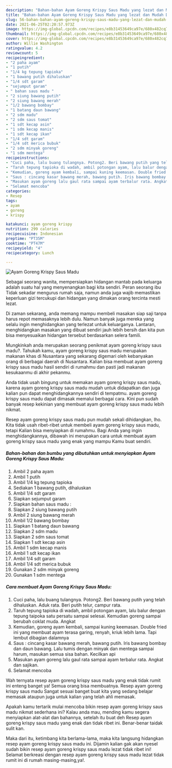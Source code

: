 ```yaml
---
description: "Bahan-bahan Ayam Goreng Krispy Saus Madu yang lezat dan Mudah Dibuat"
title: "Bahan-bahan Ayam Goreng Krispy Saus Madu yang lezat dan Mudah Dibuat"
slug: 56-bahan-bahan-ayam-goreng-krispy-saus-madu-yang-lezat-dan-mudah-dibuat
date: 2021-06-25T02:20:57.973Z
image: https://img-global.cpcdn.com/recipes/e8b31453649ca97e/680x482cq70/ayam-goreng-krispy-saus-madu-foto-resep-utama.jpg
thumbnail: https://img-global.cpcdn.com/recipes/e8b31453649ca97e/680x482cq70/ayam-goreng-krispy-saus-madu-foto-resep-utama.jpg
cover: https://img-global.cpcdn.com/recipes/e8b31453649ca97e/680x482cq70/ayam-goreng-krispy-saus-madu-foto-resep-utama.jpg
author: Willie Washington
ratingvalue: 4.2
reviewcount: 5
recipeingredient:
- "2 paha ayam"
- "1 putih"
- "1/4 kg tepung tapioka"
- "1 bawang putih dihaluskan"
- "1/4 sdt garam"
- "sejumput garam"
- " bahan saus madu "
- "2 siung bawang putih"
- "2 siung bawang merah"
- "1/2 bawang bombay"
- "1 batang daun bawang"
- "2 sdm madu"
- "2 sdm saus tomat"
- "1 sdt kecap asin"
- "1 sdm kecap manis"
- "1 sdt kecap ikan"
- "1/4 sdt garam"
- "1/4 sdt merica bubuk"
- "2 sdm minyak goreng"
- "1 sdm mentega"
recipeinstructions:
- "Cuci paha, lalu buang tulangnya. Potong2. Beri bawang putih yang telah dihaluskan. Aduk rata. Beri putih telur, campur rata."
- "Taruh tepung tapioka di wadah, ambil potongan ayam, lalu balur dengan tepung taipoka satu persatu sampai selesai. Kemudian goreng sampai berubah coklat muda. Angkat"
- "Kemudian, goreng ayam kembali, sampai kuning keemasan. Double fried ini yang membuat ayam terasa garing, renyah, kriuk lebih lama. Tapi lembut dibagian dalamnya"
- "Saus : cincang kasar bawang merah, bawang putih. Iris bawang bombay dan daun bawang. Lalu tumis dengan minyak dan mentega sampai harum, masukan semua sisa bahan. Kecilkan api"
- "Masukan ayam goreng lalu gaul rata sampai ayam terbalur rata. Angkat dan sajikan."
- "Selamat mencoba"
categories:
- Resep
tags:
- ayam
- goreng
- krispy

katakunci: ayam goreng krispy 
nutrition: 299 calories
recipecuisine: Indonesian
preptime: "PT35M"
cooktime: "PT47M"
recipeyield: "4"
recipecategory: Lunch

---
```



![Ayam Goreng Krispy Saus Madu](https://img-global.cpcdn.com/recipes/e8b31453649ca97e/680x482cq70/ayam-goreng-krispy-saus-madu-foto-resep-utama.jpg)

Sebagai seorang wanita, mempersiapkan hidangan mantab pada keluarga adalah suatu hal yang menyenangkan bagi kita sendiri. Peran seorang ibu Tidak sekadar mengurus rumah saja, namun anda juga wajib memastikan keperluan gizi tercukupi dan hidangan yang dimakan orang tercinta mesti lezat.

Di zaman  sekarang, anda memang mampu membeli masakan siap saji tanpa harus repot memasaknya lebih dulu. Namun banyak juga mereka yang selalu ingin menghidangkan yang terlezat untuk keluarganya. Lantaran, menghidangkan masakan yang dibuat sendiri jauh lebih bersih dan kita pun bisa menyesuaikan hidangan tersebut berdasarkan selera famili. 



Mungkinkah anda merupakan seorang penikmat ayam goreng krispy saus madu?. Tahukah kamu, ayam goreng krispy saus madu merupakan makanan khas di Nusantara yang sekarang digemari oleh kebanyakan orang di berbagai daerah di Nusantara. Kalian bisa membuat ayam goreng krispy saus madu hasil sendiri di rumahmu dan pasti jadi makanan kesukaanmu di akhir pekanmu.

Anda tidak usah bingung untuk memakan ayam goreng krispy saus madu, karena ayam goreng krispy saus madu mudah untuk didapatkan dan juga kalian pun dapat menghidangkannya sendiri di tempatmu. ayam goreng krispy saus madu dapat dimasak memalui berbagai cara. Kini pun sudah banyak resep kekinian yang membuat ayam goreng krispy saus madu lebih nikmat.

Resep ayam goreng krispy saus madu pun mudah sekali dihidangkan, lho. Kita tidak usah ribet-ribet untuk membeli ayam goreng krispy saus madu, tetapi Kalian bisa menyiapkan di rumahmu. Bagi Anda yang ingin menghidangkannya, dibawah ini merupakan cara untuk membuat ayam goreng krispy saus madu yang enak yang mampu Kamu buat sendiri.

<!--inarticleads1-->

##### Bahan-bahan dan bumbu yang dibutuhkan untuk menyiapkan Ayam Goreng Krispy Saus Madu:

1. Ambil 2 paha ayam
1. Ambil 1 putih
1. Ambil 1/4 kg tepung tapioka
1. Sediakan 1 bawang putih, dihaluskan
1. Ambil 1/4 sdt garam
1. Siapkan sejumput garam
1. Siapkan  bahan saus madu :
1. Siapkan 2 siung bawang putih
1. Ambil 2 siung bawang merah
1. Ambil 1/2 bawang bombay
1. Siapkan 1 batang daun bawang
1. Siapkan 2 sdm madu
1. Siapkan 2 sdm saus tomat
1. Siapkan 1 sdt kecap asin
1. Ambil 1 sdm kecap manis
1. Ambil 1 sdt kecap ikan
1. Ambil 1/4 sdt garam
1. Ambil 1/4 sdt merica bubuk
1. Gunakan 2 sdm minyak goreng
1. Gunakan 1 sdm mentega




<!--inarticleads2-->

##### Cara membuat Ayam Goreng Krispy Saus Madu:

1. Cuci paha, lalu buang tulangnya. Potong2. Beri bawang putih yang telah dihaluskan. Aduk rata. Beri putih telur, campur rata.
1. Taruh tepung tapioka di wadah, ambil potongan ayam, lalu balur dengan tepung taipoka satu persatu sampai selesai. Kemudian goreng sampai berubah coklat muda. Angkat
1. Kemudian, goreng ayam kembali, sampai kuning keemasan. Double fried ini yang membuat ayam terasa garing, renyah, kriuk lebih lama. Tapi lembut dibagian dalamnya
1. Saus : cincang kasar bawang merah, bawang putih. Iris bawang bombay dan daun bawang. Lalu tumis dengan minyak dan mentega sampai harum, masukan semua sisa bahan. Kecilkan api
1. Masukan ayam goreng lalu gaul rata sampai ayam terbalur rata. Angkat dan sajikan.
1. Selamat mencoba




Wah ternyata resep ayam goreng krispy saus madu yang enak tidak rumit ini enteng banget ya! Semua orang bisa membuatnya. Resep ayam goreng krispy saus madu Sangat sesuai banget buat kita yang sedang belajar memasak ataupun juga untuk kalian yang telah ahli memasak.

Apakah kamu tertarik mulai mencoba bikin resep ayam goreng krispy saus madu nikmat sederhana ini? Kalau anda mau, mending kamu segera menyiapkan alat-alat dan bahannya, setelah itu buat deh Resep ayam goreng krispy saus madu yang enak dan tidak ribet ini. Benar-benar taidak sulit kan. 

Maka dari itu, ketimbang kita berlama-lama, maka kita langsung hidangkan resep ayam goreng krispy saus madu ini. Dijamin kalian gak akan nyesel sudah bikin resep ayam goreng krispy saus madu lezat tidak ribet ini! Selamat berkreasi dengan resep ayam goreng krispy saus madu lezat tidak rumit ini di rumah masing-masing,ya!.

